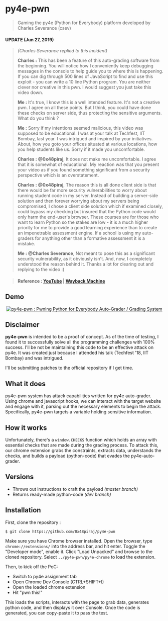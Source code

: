 # py4e-pwn

> Gaming the py4e (Python for Everybody) platform developed by Charles Severance (csev)

#### UPDATE (Jun 27, 2019)

> *(Charles Severance replied to this incident)*
> 
> **Charles :** This has been a feature of this auto-grading software from the beginning.  You will notice how I conveniently keep debugging messages in the console to help guide you to where this is happening.  If you can dig through 500 lines of JavaScript to find and use this exploit - you can write a 10 line Python program.  You are neither clever nor creative in this pwn.  I would suggest you just take this video down.
> 
> **Me :** It's true, I know this is a well intended feature. It's not a creative pwn. I agree on all these points. But I think, you could have done these checks on server side, thus protecting the sensitive arguments. What do you think ?
> 
> **Me :** Sorry if my intentions seemed malicious, this video was supposed to be educational. I was at your talk at Techfest, IIT Bombay, last year. I was intrigued and inspired by your initiatives. About, how you goto your offices situated at various locations, how you help students like us. Sorry if it made you uncomfortable.
> 
> **Charles :** **@0x48piraj**, It does not make me uncomfortable.  I agree that it is somewhat of educational.  My reaction was that you present your video as if you found something significant from a security perspective which is an overstatement.
> 
> **Charles :** **@0x48piraj**, The reason this is all done client side is that there would be far more security vulnerabilities to worry about running student code in my server.  Instead of building a server-side solution and then forever worrying about my servers being compromised, I chose a client side solution which if examined closely, could bypass my checking but insured that the Python code would only harm the end-user's browser.  These courses are for those who want to learn Python so the stakes are low - it is a much higher priority for me to provide a good learning experience than to create an impenetrable assessment engine.  If a school is using my auto-graders for anything other than a formative assessment it is a mistake.
>
> **Me :** **@Charles Severance**, Not meant to pose this as a significant security vulnerability, as it obviously isn't. And, now, I completely understood the reason behind it. Thanks a lot for clearing out and replying to the video :)









> #### Reference : [YouTube](https://www.youtube.com/watch?v=U8LDiWQKgmA&lc=z23rud0j1vf5cfjjl04t1aokghnx4ej54vlqfv2msevwbk0h00410.1561564060558510) | [Wayback Machine](https://web.archive.org/web/20190630002924/https://www.youtube.com/watch?v=U8LDiWQKgmA)
> 

## Demo

<div align="center">
  <a target="_blank" href="https://www.youtube.com/watch?v=U8LDiWQKgmA"><img src="https://img.youtube.com/vi/U8LDiWQKgmA/0.jpg" alt="py4e-pwn : Pwning Python for Everybody Auto-Grader / Grading System"></a>
</div>

## Disclaimer

**py4e-pwn** is intended to be a proof of concept. As of the time of testing, I found it to successfully solve all the programming challenges with 100% success. I'll be not be maintaining this code to be an effective attack on py4e. It was created just because I attended his talk (Techfest '18, IIT Bombay) and was intrigued.

I'll be submitting patches to the official repository if I get time.


## What it does

py4e-pwn system has attack capabilities written for py4e auto-grader. Using chrome and javascript hooks, we can interact with the target website and engage with it, parsing out the necessary elements to begin the attack. Specifically, py4e-pwn targets a variable holding sensitive information.


## How it works

Unfortunately, there's a `window.CHECKS` function which holds an array with essential checks that are made during the grading process. To attack this, our chrome extension grabs the constraints, extracts data, understands the checks, and builds a payload (python-code) that evades the py4e-auto-grader.

## Versions

* Throws out instructions to craft the payload *(master branch)*
* Returns ready-made python-code *(dev branch)*

## Installation

First, clone the repository :

```
$ git clone https://github.com/0x48piraj/py4e-pwn
```

Make sure you have Chrome browser installed. Open the browser, type `chrome://extensions/` into the address bar, and hit enter. Toggle the "Developer mode", enable it. Click "Load Unpacked" and browse to the cloned repository. Select `../py4e-pwn/py4e-chrome` to load the extension.

Then, to kick off the PoC:

* Switch to py4e assignment tab
* Open Chrome Dev Console (CTRL+SHIFT+I)
* Open the loaded chrome extension
* Hit "pwn this!"

This loads the scripts, interacts with the page to grab data, generates python code, and then displays it over Console. Once the code is generated, you can copy-paste it to pass the test.
